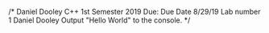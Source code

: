    
/*
	Daniel Dooley
	C++ 1st Semester 2019
	Due: Due Date 8/29/19
	Lab number 1 Daniel Dooley
	Output "Hello World" to the console.
*/
